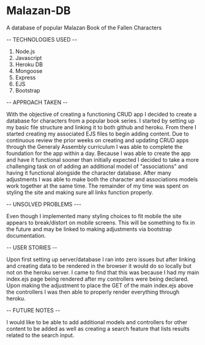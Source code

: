# Malazan-DB
A database of popular Malazan Book of the Fallen Characters


-- TECHNOLOGIES USED --

1) Node.js
2) Javascript
3) Heroku DB
4) Mongoose
5) Express
6) EJS
7) Bootstrap


-- APPROACH TAKEN --

With the objective of creating a functioning CRUD app I decided to create a database for characters from a popular book series. I started by setting up my basic file structure and linking it to both github and heroku. From there I started creating my associated EJS files to begin adding content. Due to continuous review the prior weeks on creating and updating CRUD apps through the Generaly Assembly curriculum I was able to complete the foundation for the app within a day. Because I was able to create the app and have it functional sooner than initially expected I decided to take a more challenging task on of adding an additional model of "associations" and having it functional alongside the character database. After many adjustments I was able to make both the character and associations models work together at the same time. The remainder of my time was spent on styling the site and making sure all links function properly.



-- UNSOLVED PROBLEMS ---

Even though I implemented many styling choices to fit mobile the site appears to break/distort on mobile screens. This will be something to fix in the future and may be linked to making adjustments via bootstrap documentation.


-- USER STORIES --

Upon first setting up server/database I ran into zero issues but after linking and creating data to be rendered in the browser it would do so locally but not on the heroku server. I came to find that this was because I had my main index.ejs page being rendered after my controllers were being declared. Upon making the adjustment to place the GET of the main index.ejs above the controllers I was then able to properly render everything through heroku.


-- FUTURE NOTES --

I would like to be able to add additional models and controllers for other content to be added as well as creating a search feature that lists results related to the search input.
